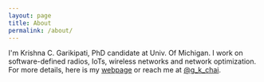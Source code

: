 ```yaml
---
layout: page
title: About
permalink: /about/
---
```

  I'm Krishna C. Garikipati, PhD candidate at Univ. Of Michigan. I work on
  software-defined radios, IoTs, wireless networks and network optimization.
  For more details, here is my [webpage](https://eecs.umich.edu/~gkchai) or reach me at [@g_k_chai](https://twitter.com/g_k_chai).